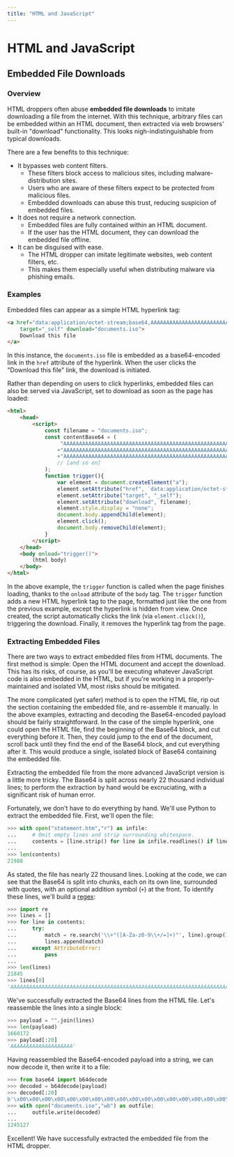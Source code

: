 ```yaml
---
title: "HTML and JavaScript"
---
```


<h1>HTML and JavaScript</h1>

## Embedded File Downloads

### Overview

HTML droppers often abuse **embedded file downloads** to imitate downloading a file from the internet. With this technique, arbitrary files can be embedded within an HTML document, then extracted via web browsers' built-in "download" functionality. This looks nigh-indistinguishable from typical downloads.

There are a few benefits to this technique:

* It bypasses web content filters.
    * These filters block access to malicious sites, including malware-distribution sites.
    * Users who are aware of these filters expect to be protected from malicious files.
    * Embedded downloads can abuse this trust, reducing suspicion of embedded files.
* It does not require a network connection.
    * Embedded files are fully contained within an HTML document.
    * If the user has the HTML document, they can download the embedded file offline.
* It can be disguised with ease.
    * The HTML dropper can imitate legitimate websites, web content filters, etc.
    * This makes them especially useful when distributing malware via phishing emails.

### Examples

Embedded files can appear as a simple HTML hyperlink tag:

```html
<a href="data:application/octet-stream;base64,AAAAAAAAAAAAAAAAAAAAAAAAAAAAAA[...]"
    target="_self" download="documents.iso">
    Download this file
</a>
```

In this instance, the `documents.iso` file is embedded as a base64-encoded link in the `href` attribute of the hyperlink. When the user clicks the "Download this file" link, the download is initiated.

Rather than depending on users to click hyperlinks, embedded files can also be served via JavaScript, set to download as soon as the page has loaded:

```html
<html>
    <head>
        <script>
            const filename = "documents.iso";
            const contentBase64 = (
                 "AAAAAAAAAAAAAAAAAAAAAAAAAAAAAAAAAAAAAAAAAAAAAAAAAAAAAAAAAAAAAAAAAAAAAAAAAAAA"
                +"AAAAAAAAAAAAAAAAAAAAAAAAAAAAAAAAAAAAAAAAAAAAAAAAAAAAAAAAAAAAAAAAAAAAAAAAAAAA"
                +"AAAAAAAAAAAAAAAAAAAAAAAAAAAAAAAAAAAAAAAAAAAAAAAAAAAAAAAAAAAAAAAAAAAAAAAAAAAA"
                // [and so on]
            );
            function trigger(){
                var element = document.createElement("a");
                element.setAttribute("href", `data:application/octet-stream;base64,${contentBase64}`);
                element.setAttribute("target", "_self");
                element.setAttribute("download", filename);
                element.style.display = "none";
                document.body.appendChild(element);
                element.click();
                document.body.removeChild(element);
            }
        </script>
    </head>
    <body onload="trigger()">
        (html body)
    </body>
</html>
```

In the above example, the `trigger` function is called when the page finishes loading, thanks to the `onload` attribute of the `body` tag. The `trigger` function adds a new HTML hyperlink tag to the page, formatted just like the one from the previous example, except the hyperlink is hidden from view. Once created, the script automatically clicks the link (via `element.click()`), triggering the download. Finally, it removes the hyperlink tag from the page.

### Extracting Embedded Files

There are two ways to extract embedded files from HTML documents. The first method is simple: Open the HTML document and accept the download. This has its risks, of course, as you'll be executing whatever JavaScript code is also embedded in the HTML, but if you're working in a properly-maintained and isolated VM, most risks should be mitigated.

The more complicated (yet safer) method is to open the HTML file, rip out the section containing the embedded file, and re-assemble it manually. In the above examples, extracting and decoding the Base64-encoded payload should be fairly straightforward. In the case of the simple hyperlink, one could open the HTML file, find the beginning of the Base64 block, and cut everything before it. Then, they could jump to the end of the document, scroll back until they find the end of the Base64 block, and cut everything after it. This would produce a single, isolated block of Base64 containing the embedded file.

Extracting the embedded file from the more advanced JavaScript version is a little more tricky. The Base64 is split across nearly 22 thousand individual lines; to perform the extraction by hand would be excruciating, with a significant risk of human error.

Fortunately, we don't have to do everything by hand. We'll use Python to extract the embedded file. First, we'll open the file:

```python
>>> with open("statement.htm","r") as infile:
...     # Omit empty lines and strip surrounding whitespace.
...     contents = [line.strip() for line in infile.readlines() if line.strip()]
... 
>>> len(contents)
21988
```

As stated, the file has nearly 22 thousand lines. Looking at the code, we can see that the Base64 is split into chunks, each on its own line, surrounded with quotes, with an optional addition symbol (`+`) at the front. To identify these lines, we'll build a [regex](https://www.w3schools.com/python/python_regex.asp):

```python
>>> import re
>>> lines = []
>>> for line in contents:
...     try:
...         match = re.search('\\+"([A-Za-z0-9\\+/=]+)"', line).group(1)
...         lines.append(match)
...     except AttributeError:
...         pass
... 
>>> len(lines)
21845
>>> lines[0]
'AAAAAAAAAAAAAAAAAAAAAAAAAAAAAAAAAAAAAAAAAAAAAAAAAAAAAAAAAAAAAAAAAAAAAAAAAAAA'
```

We've successfully extracted the Base64 lines from the HTML file. Let's reassemble the lines into a single block:

```python
>>> payload = "".join(lines)
>>> len(payload)
1660172
>>> payload[:20]
'AAAAAAAAAAAAAAAAAAAA'
```

Having reassembled the Base64-encoded payload into a string, we can now decode it, then write it to a file:

```python
>>> from base64 import b64decode
>>> decoded = b64decode(payload)
>>> decoded[:20]
b'\x00\x00\x00\x00\x00\x00\x00\x00\x00\x00\x00\x00\x00\x00\x00\x00\x00\x00\x00\x00'
>>> with open("documents.iso","wb") as outfile:
...     outfile.write(decoded)
... 
1245127
```

Excellent! We have successfully extracted the embedded file from the HTML dropper.